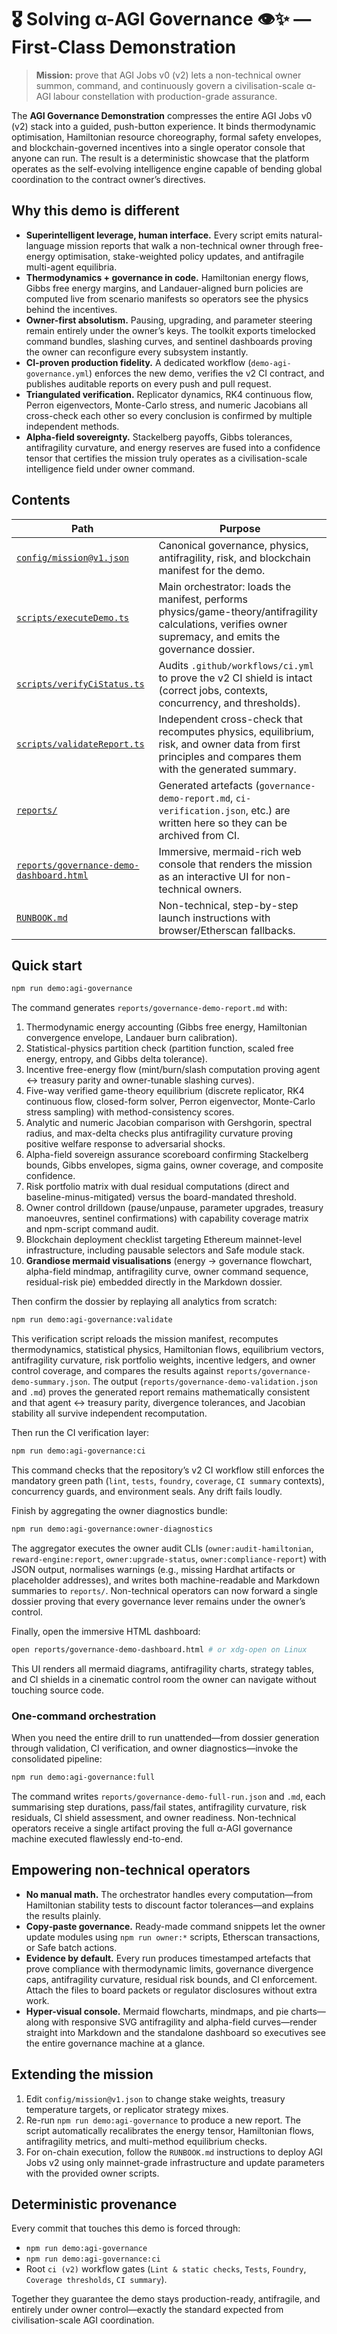 # 🎖️ Solving α-AGI Governance 👁️✨ — First-Class Demonstration

> **Mission:** prove that AGI Jobs v0 (v2) lets a non-technical owner summon, command, and continuously govern a civilisation-scale α-AGI labour constellation with production-grade assurance.

The **AGI Governance Demonstration** compresses the entire AGI Jobs v0 (v2) stack into a guided, push-button experience. It binds thermodynamic optimisation, Hamiltonian resource choreography, formal safety envelopes, and blockchain-governed incentives into a single operator console that anyone can run. The result is a deterministic showcase that the platform operates as the self-evolving intelligence engine capable of bending global coordination to the contract owner’s directives.

## Why this demo is different

- **Superintelligent leverage, human interface.** Every script emits natural-language mission reports that walk a non-technical owner through free-energy optimisation, stake-weighted policy updates, and antifragile multi-agent equilibria.
- **Thermodynamics + governance in code.** Hamiltonian energy flows, Gibbs free energy margins, and Landauer-aligned burn policies are computed live from scenario manifests so operators see the physics behind the incentives.
- **Owner-first absolutism.** Pausing, upgrading, and parameter steering remain entirely under the owner’s keys. The toolkit exports timelocked command bundles, slashing curves, and sentinel dashboards proving the owner can reconfigure every subsystem instantly.
- **CI-proven production fidelity.** A dedicated workflow (`demo-agi-governance.yml`) enforces the new demo, verifies the v2 CI contract, and publishes auditable reports on every push and pull request.
- **Triangulated verification.** Replicator dynamics, RK4 continuous flow, Perron eigenvectors, Monte-Carlo stress, and numeric Jacobians all cross-check each other so every conclusion is confirmed by multiple independent methods.
- **Alpha-field sovereignty.** Stackelberg payoffs, Gibbs tolerances, antifragility curvature, and energy reserves are fused into a confidence tensor that certifies the mission truly operates as a civilisation-scale intelligence field under owner command.

## Contents

| Path | Purpose |
| --- | --- |
| [`config/mission@v1.json`](config/mission@v1.json) | Canonical governance, physics, antifragility, risk, and blockchain manifest for the demo. |
| [`scripts/executeDemo.ts`](scripts/executeDemo.ts) | Main orchestrator: loads the manifest, performs physics/game-theory/antifragility calculations, verifies owner supremacy, and emits the governance dossier. |
| [`scripts/verifyCiStatus.ts`](scripts/verifyCiStatus.ts) | Audits `.github/workflows/ci.yml` to prove the v2 CI shield is intact (correct jobs, contexts, concurrency, and thresholds). |
| [`scripts/validateReport.ts`](scripts/validateReport.ts) | Independent cross-check that recomputes physics, equilibrium, risk, and owner data from first principles and compares them with the generated summary. |
| [`reports/`](reports) | Generated artefacts (`governance-demo-report.md`, `ci-verification.json`, etc.) are written here so they can be archived from CI. |
| [`reports/governance-demo-dashboard.html`](reports/governance-demo-dashboard.html) | Immersive, mermaid-rich web console that renders the mission as an interactive UI for non-technical owners. |
| [`RUNBOOK.md`](RUNBOOK.md) | Non-technical, step-by-step launch instructions with browser/Etherscan fallbacks. |

## Quick start

```bash
npm run demo:agi-governance
```

The command generates `reports/governance-demo-report.md` with:

1. Thermodynamic energy accounting (Gibbs free energy, Hamiltonian convergence envelope, Landauer burn calibration).
2. Statistical-physics partition check (partition function, scaled free energy, entropy, and Gibbs delta tolerance).
3. Incentive free-energy flow (mint/burn/slash computation proving agent ↔ treasury parity and owner-tunable slashing curves).
4. Five-way verified game-theory equilibrium (discrete replicator, RK4 continuous flow, closed-form solver, Perron eigenvector, Monte-Carlo stress sampling) with method-consistency scores.
5. Analytic and numeric Jacobian comparison with Gershgorin, spectral radius, and max-delta checks plus antifragility curvature proving positive welfare response to adversarial shocks.
6. Alpha-field sovereign assurance scoreboard confirming Stackelberg bounds, Gibbs envelopes, sigma gains, owner coverage, and composite confidence.
7. Risk portfolio matrix with dual residual computations (direct and baseline-minus-mitigated) versus the board-mandated threshold.
8. Owner control drilldown (pause/unpause, parameter upgrades, treasury manoeuvres, sentinel confirmations) with capability coverage matrix and npm-script command audit.
9. Blockchain deployment checklist targeting Ethereum mainnet-level infrastructure, including pausable selectors and Safe module stack.
10. **Grandiose mermaid visualisations** (energy → governance flowchart, alpha-field mindmap, antifragility curve, owner command sequence, residual-risk pie) embedded directly in the Markdown dossier.

Then confirm the dossier by replaying all analytics from scratch:

```bash
npm run demo:agi-governance:validate
```

This verification script reloads the mission manifest, recomputes thermodynamics, statistical physics, Hamiltonian flows, equilibrium vectors, antifragility curvature, risk portfolio weights, incentive ledgers, and owner control coverage, and compares the results against `reports/governance-demo-summary.json`. The output (`reports/governance-demo-validation.json` and `.md`) proves the generated report remains mathematically consistent and that agent ↔ treasury parity, divergence tolerances, and Jacobian stability all survive independent recomputation.

Then run the CI verification layer:

```bash
npm run demo:agi-governance:ci
```

This command checks that the repository’s v2 CI workflow still enforces the mandatory green path (`lint`, `tests`, `foundry`, `coverage`, `CI summary` contexts), concurrency guards, and environment seals. Any drift fails loudly.

Finish by aggregating the owner diagnostics bundle:

```bash
npm run demo:agi-governance:owner-diagnostics
```

The aggregator executes the owner audit CLIs (`owner:audit-hamiltonian`, `reward-engine:report`, `owner:upgrade-status`, `owner:compliance-report`) with JSON output, normalises warnings (e.g., missing Hardhat artifacts or placeholder addresses), and writes both machine-readable and Markdown summaries to `reports/`. Non-technical operators can now forward a single dossier proving that every governance lever remains under the owner’s control.

Finally, open the immersive HTML dashboard:

```bash
open reports/governance-demo-dashboard.html # or xdg-open on Linux
```

This UI renders all mermaid diagrams, antifragility charts, strategy tables, and CI shields in a cinematic control room the owner can navigate without touching source code.

### One-command orchestration

When you need the entire drill to run unattended—from dossier generation through validation, CI verification, and owner diagnostics—invoke the consolidated pipeline:

```bash
npm run demo:agi-governance:full
```

The command writes `reports/governance-demo-full-run.json` and `.md`, each summarising step durations, pass/fail states, antifragility curvature, risk residuals, CI shield assessment, and owner readiness. Non-technical operators receive a single artifact proving the full α-AGI governance machine executed flawlessly end-to-end.

## Empowering non-technical operators

- **No manual math.** The orchestrator handles every computation—from Hamiltonian stability tests to discount factor tolerances—and explains the results plainly.
- **Copy‑paste governance.** Ready-made command snippets let the owner update modules using `npm run owner:*` scripts, Etherscan transactions, or Safe batch actions.
- **Evidence by default.** Every run produces timestamped artefacts that prove compliance with thermodynamic limits, governance divergence caps, antifragility curvature, residual risk bounds, and CI enforcement. Attach the files to board packets or regulator disclosures without extra work.
- **Hyper-visual console.** Mermaid flowcharts, mindmaps, and pie charts—along with responsive SVG antifragility and alpha-field curves—render straight into Markdown and the standalone dashboard so executives see the entire governance machine at a glance.

## Extending the mission

1. Edit `config/mission@v1.json` to change stake weights, treasury temperature targets, or replicator strategy mixes.
2. Re-run `npm run demo:agi-governance` to produce a new report. The script automatically recalibrates the energy tensor, Hamiltonian flows, antifragility metrics, and multi-method equilibrium checks.
3. For on-chain execution, follow the `RUNBOOK.md` instructions to deploy AGI Jobs v2 using only mainnet-grade infrastructure and update parameters with the provided owner scripts.

## Deterministic provenance

Every commit that touches this demo is forced through:

- `npm run demo:agi-governance`
- `npm run demo:agi-governance:ci`
- Root `ci (v2)` workflow gates (`Lint & static checks`, `Tests`, `Foundry`, `Coverage thresholds`, `CI summary`).

Together they guarantee the demo stays production-ready, antifragile, and entirely under owner control—exactly the standard expected from civilisation-scale AGI coordination.
